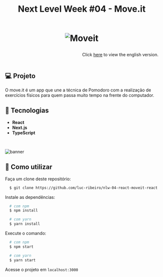<h1 align="center">
Next Level Week #04 - Move.it
<br>
<br>

  ![Moveit](https://github.com/luc-ribeiro/nlw-04-react/blob/master/design/logo.png?raw=true)
</h1>

<div align="right">
  Click <a href="https://github.com/luc-ribeiro/nlw-04-moveit-react/blob/master/README.md">here</a> to view the english version.
</div>
<br>

## 💻 Projeto
O move.it é um app que une a técnica de Pomodoro com a realização de exercícios físicos para quem passa muito tempo na frente do computador.

## 🚀 Tecnologias

- **React** 
- **Next.js**
- **TypeScript**

<br>

![banner](https://github.com/luc-ribeiro/nlw-04-react/blob/master/design/mockup.png)

## :page_facing_up: Como utilizar

Faça um clone deste repositório:

```sh
  $ git clone https://github.com/luc-ribeiro/nlw-04-react-moveit-react.git
```

Instale as dependências:

```sh
  # com npm
  $ npm install

  # com yarn
  $ yarn install
```

Execute o comando:

```sh
  # com npm
  $ npm start

  # com yarn
  $ yarn start
```

Acesse o projeto em `localhost:3000`
